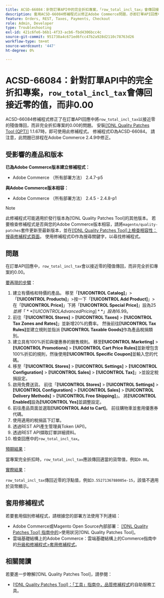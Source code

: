 ```yaml
---
title: ACSD-66084：針對訂單API中的完全折扣專案，「row_total_incl_tax」會傳回接近零的金額，而非0.00
description: 套用ACSD-66084修補程式以修正Adobe Commerce問題，亦即訂單API回應中，「row_total_incl_tax」傳回幾乎零的殘值，而非0.00完全折扣的專案。
feature: Orders, REST, Taxes, Payments, Checkout
role: Admin, Developer
type: Troubleshooting
exl-id: 421c6fe6-b6b1-4f33-acb6-fbd4306bcc4c
source-git-commit: 951738a4c671ed6fcc47b2a928d2110c78763d26
workflow-type: tm+mt
source-wordcount: '447'
ht-degree: 0%

---
```


# ACSD-66084：針對訂單API中的完全折扣專案，`row_total_incl_tax`會傳回接近零的值，而非0.00

ACSD-66084修補程式修正了在訂單API回應中將`row_total_incl_tax`以接近零的殘值傳回，而非完全折扣專案的0.00的問題。 安裝[[!DNL Quality Patches Tool (QPT)]](/help/tools/quality-patches-tool/quality-patches-tool-to-self-serve-quality-patches.md) 1.1.67時，即可使用此修補程式。 修補程式ID為ACSD-66084。 請注意，此問題已排程在Adobe Commerce 2.4.9中修正。

## 受影響的產品和版本

**已為Adobe Commerce版本建立修補程式：**

* Adobe Commerce （所有部署方法） 2.4.7-p5

**與Adobe Commerce版本相容：**

* Adobe Commerce （所有部署方法） 2.4.5 - 2.4.8-p1

>[!NOTE]
>
>此修補程式可能適用於發行版本為[!DNL Quality Patches Tool]的其他版本。 若要檢查修補程式是否與您的Adobe Commerce版本相容，請將`magento/quality-patches`套件更新至最新版本，並在[[!DNL Quality Patches Tool]上檢查相容性：搜尋修補程式頁面](https://experienceleague.adobe.com/tools/commerce-quality-patches/index.html)。 使用修補程式ID作為搜尋關鍵字，以尋找修補程式。

## 問題

在訂單API回應中，`row_total_incl_tax`會以接近零的殘值傳回，而非完全折扣專案的0.00。

<u>要再現的步驟</u>：

1. 建立有價格和特價的產品。 移至「**[!UICONTROL Catalog]**」>「**[!UICONTROL Products]**」>按一下「**[!UICONTROL Add Product]**」>在「**[!UICONTROL Price]**」下將「**[!UICONTROL Special Price]**」設為$25並將「**[!UICONTROL Advanced Pricing]**」設為$16.99。
1. 前往「**[!UICONTROL Stores]** > **[!UICONTROL Taxes]** > **[!UICONTROL Tax Zones and Rates]**」並新增20%的費率。 然後前往&#x200B;**[!UICONTROL Tax Rules]**&#x200B;並建立規則並指派
   **[!UICONTROL Taxable Goods]**&#x200B;作為產品稅捐類別。
1. 建立具有100%折扣與優惠券的銷售規則。 移至&#x200B;**[!UICONTROL Marketing]** > **[!UICONTROL Promotions]** > **[!UICONTROL Cart Price Rules]**&#x200B;並新增包含100%折扣的規則，然後使用&#x200B;**[!UICONTROL Specific Coupon]**&#x200B;並輸入您的代碼。
1. 移至「**[!UICONTROL Stores]** > **[!UICONTROL Settings]** > **[!UICONTROL Configuration]** > **[!UICONTROL Sales]** > **[!UICONTROL Tax]**」>並設定稅捐設定。
1. 啟用免費送貨。 前往「**[!UICONTROL Stores]** > **[!UICONTROL Settings]** > **[!UICONTROL Configuration]** > **[!UICONTROL Sales]** > **[!UICONTROL Delivery Methods]** > **[!UICONTROL Free Shipping]**」。 將&#x200B;**[!UICONTROL Enabled]**&#x200B;設為&#x200B;**[!UICONTROL Yes]**&#x200B;並調整設定。
1. 前往產品頁面並選取&#x200B;**[!UICONTROL Add to Cart]**。 前往購物車並套用優惠券代碼。
1. 使用適用的稅捐區下訂單。
1. 透過REST API產生管理員Token (API)。
1. 透過REST API擷取訂單詳細資料。
1. 檢查回應中的`row_total_incl_tax`。

<u>預期結果</u>：

當專案完全折扣時，`row_total_incl_tax`應該傳回適當的貨幣值，例如`0.00`。

<u>實際結果</u>：

`row_total_incl_tax`傳回近零的浮點值，例如`3.5527136788005e-15`，該值不適用於貨幣顯示。

## 套用修補程式

若要套用個別修補程式，請根據您的部署方法使用下列連結：

* Adobe Commerce或Magento Open Source內部部署： [[!DNL Quality Patches Tool] 指南中的](/help/tools/quality-patches-tool/usage.md)>使用狀況[!DNL Quality Patches Tool]。
* 雲端基礎結構上的Adobe Commerce：雲端基礎結構上的Commerce指南中的[升級和修補程式>套用修補程式](https://experienceleague.adobe.com/docs/commerce-cloud-service/user-guide/develop/upgrade/apply-patches.html)。

## 相關閱讀

若要進一步瞭解[!DNL Quality Patches Tool]，請參閱：

* [[!DNL Quality Patches Tool]：「工具」指南中，品質修補程式](/help/tools/quality-patches-tool/quality-patches-tool-to-self-serve-quality-patches.md)的自助服務工具。
